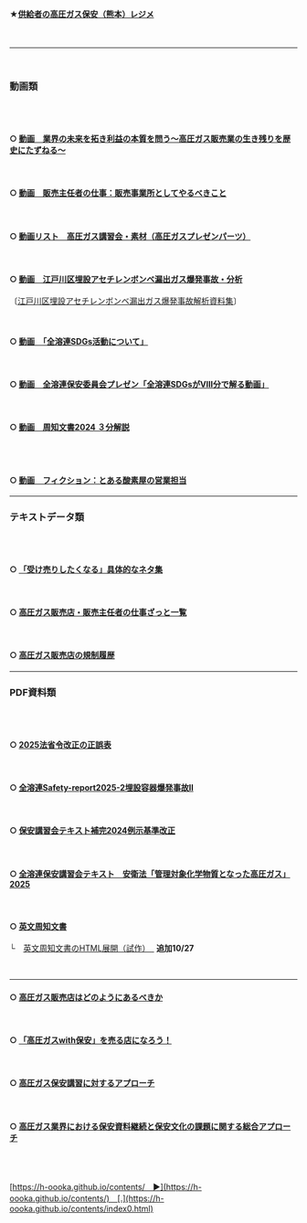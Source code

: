 #### ★[供給者の高圧ガス保安（熊本）レジメ](https://h-oooka.github.io/contents/【熊本】供給者の高圧ガス保安.pdf)
<BR>

---
<BR>

### 動画類

<BR>
<BR>

#### ○ [動画　業界の未来を拓き利益の本質を問う〜高圧ガス販売業の生き残りを歴史にたずねる〜](https://youtu.be/BITLzXlhM98)

<BR>

#### ○ [動画　販売主任者の仕事：販売事業所としてやるべきこと](https://www.youtube.com/watch?v=CcDMJt0jbj4)

<BR>

#### ○ [動画リスト　高圧ガス講習会・素材（高圧ガスプレゼンパーツ）](https://www.youtube.com/playlist?list=PLyWaCYkYFCtRkPucUMitdzt-6NS_G58JI)

<BR>

#### ○ [動画　江戸川区埋設アセチレンボンベ漏出ガス爆発事故・分析](https://youtu.be/DdZVHsk0VAQ)

〔[江戸川区埋設アセチレンボンベ漏出ガス爆発事故解析資料集](https://h-oooka.github.io/contents/edogawa.html)〕

<BR>

#### ○ [動画　「全溶連SDGs活動について」](https://www.youtube.com/watch?v=rpwbO-xyYrw&list=PLBAoD-GOnTpV4T2y9tv1itmh9Yqpj7lbH&index=4)

<BR>

#### ○ [動画　全溶連保安委員会プレゼン「全溶連SDGsがⅧ分で解る動画」](https://www.youtube.com/watch?v=CDGY3w1SWNo&list=PLBAoD-GOnTpV4T2y9tv1itmh9Yqpj7lbH&index=3)

<BR>

#### ○ [動画　周知文書2024 ３分解説](https://youtu.be/amdpnPdZc64?si=PU0rlo6PsUGyB0o0)


<BR>
<BR>

#### ○ [動画　フィクション：とある酸素屋の営業担当](https://youtu.be/r6imzswGyeY)


---

### テキストデータ類

<BR>
<BR>

#### ○ [「受け売りしたくなる」具体的なネタ集](https://h-oooka.github.io/GasSource.jp/A_collection_of_specific_topics.html)

<BR>

#### ○ [高圧ガス販売店・販売主任者の仕事ざっと一覧](https://h-oooka.github.io/GasSource.jp/高圧ガス販売店・販売主任者の仕事ざっと一覧2023.html)

<BR>

#### ○ [高圧ガス販売店の規制履歴](https://h-oooka.github.io/GasSource.jp/IGas_distributors_Timeline.html)


---

### PDF資料類

<BR>
<BR>

#### ○ [2025法省令改正の正誤表](https://h-oooka.github.io/GasSource.jp/2025法省令改正の正誤表s.pdf)

<BR>

#### ○ [全溶連Safety-report2025-2埋設容器爆発事故Ⅱ](https://github.com/h-oooka/GasSource.jp/blob/main/全溶連Safety-report2025-2埋設容器爆発事故Ⅱs.pdf)

<BR>

#### ○ [保安講習会テキスト補完2024例示基準改正](https://github.com/h-oooka/GasSource.jp/blob/main/保安講習会テキスト補完2024例示基準改正2025.pdf)

<BR>

#### ○ [全溶連保安講習会テキスト　安衛法「管理対象化学物質となった高圧ガス」2025](https://h-oooka.github.io/contents/講習テキスト2025（安衛法特化部分）s.pdf.pdf)

<BR>

#### ○ [英文周知文書](https://zenyoren.com/wp-content/uploads/2024/08/e21cadfc4997589c558de66f51f98000.pdf)

└　[英文周知文書のHTML展開（試作）　](https://h-oooka.github.io/contents/PRECAUTIONS_INF.html)  **追加10/27**

<BR>

---

#### ○ [高圧ガス販売店はどのようにあるべきか](https://h-oooka.github.io/GasSource.jp/業界の未来を拓き利益の本質を問う〜高圧ガス販売業の生き残りを歴史にたずねる〜.pdf)

<BR>

#### ○ [「高圧ガスwith保安」を売る店になろう！](https://h-oooka.github.io/GasSource.jp/「高圧ガスwith保安」を売る店になろう！.pdf)

<BR>

#### ○ [高圧ガス保安講習に対するアプローチ](https://h-oooka.github.io/GasSource.jp/高圧ガス保安講習に対するアプローチ.pdf)

<BR>

#### ○ [高圧ガス業界における保安資料継続と保安文化の課題に関する総合アプローチ](https://github.com/h-oooka/GasSource.jp/blob/main/高圧ガス業界における保安資料継続と保安文化の課題に関する総合アプローチ3.pdf)

<BR>
<BR>


[https://h-oooka.github.io/contents/　▶](https://h-oooka.github.io/contents/)　[.](https://h-oooka.github.io/contents/index0.html)

<BR>
